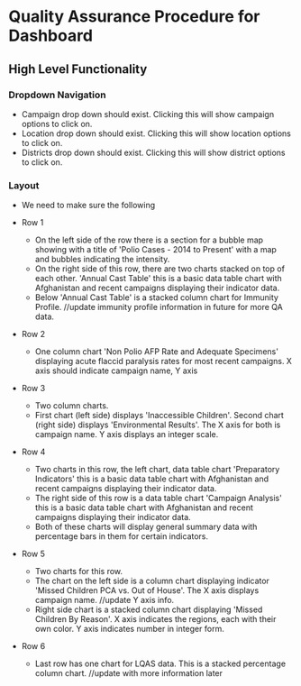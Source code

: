 # Quality Assurance Procedure for Dashboard
## High Level Functionality
### Dropdown Navigation
  * Campaign drop down should exist. Clicking this will show campaign options to click on.
  * Location drop down should exist. Clicking this will show location options to click on.
  * Districts drop down should exist. Clicking this will show district options to click on.
### Layout
  * We need to make sure the following
  * Row 1
    * On the left side of the row there is a section for a bubble map showing with a title of 'Polio Cases - 2014 to Present' with a map and bubbles indicating the intensity.
    * On the right side of this row, there are two charts stacked on top of each other. 'Annual Cast Table' this is a basic data table chart with Afghanistan and recent campaigns displaying their indicator data.
    * Below 'Annual Cast Table' is a stacked column chart for Immunity Profile.
  //update immunity profile information in future for more QA data.

  * Row 2
    * One column chart 'Non Polio AFP Rate and Adequate Specimens' displaying acute flaccid paralysis rates for most recent campaigns. X axis should indicate campaign name, Y axis
  * Row 3
    * Two column charts.
    * First chart (left side) displays 'Inaccessible Children'. Second chart (right side) displays 'Environmental Results'. The X axis for both is campaign name. Y axis displays an integer scale.
  * Row 4
    * Two charts in this row, the left chart, data table chart 'Preparatory Indicators' this is a basic data table chart with Afghanistan and recent campaigns displaying their indicator data.
    * The right side of this row is a data table chart 'Campaign Analysis' this is a basic data table chart with Afghanistan and recent campaigns displaying their indicator data.
    * Both of these charts will display general summary data with percentage bars in them for certain indicators.
  * Row 5
    * Two charts for this row.
    * The chart on the left side is a column chart displaying indicator 'Missed Children PCA vs. Out of House'. The X axis displays campaign name. //update Y axis info.
    * Right side chart is a stacked column chart displaying 'Missed Children By Reason'. X axis indicates the regions, each with their own color. Y axis indicates number in integer form.
  * Row 6
    * Last row has one chart for LQAS data. This is a stacked percentage column chart.
    //update with more information later